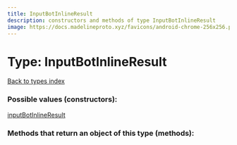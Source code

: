 ```yaml
---
title: InputBotInlineResult
description: constructors and methods of type InputBotInlineResult
image: https://docs.madelineproto.xyz/favicons/android-chrome-256x256.png
---
```

# Type: InputBotInlineResult  
[Back to types index](index.md)



### Possible values (constructors):

[inputBotInlineResult](../constructors/inputBotInlineResult.md)  



### Methods that return an object of this type (methods):



